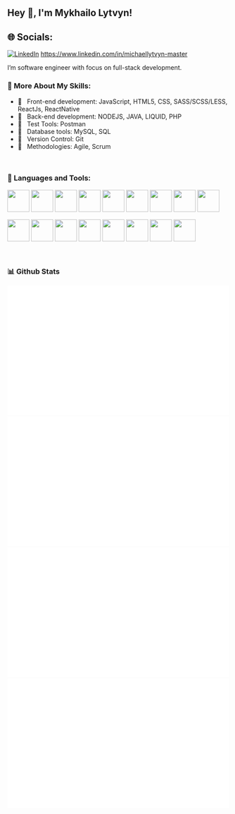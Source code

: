 ## Hey 👋, I'm Mykhailo Lytvyn!
## 🌐 Socials:
[![LinkedIn](https://img.shields.io/badge/LinkedIn-%230077B5.svg?logo=linkedin&logoColor=white)](https://linkedin.com/in/https://www.linkedin.com/in/michaellytvyn-master) 
https://www.linkedin.com/in/michaellytvyn-master

I’m software engineer with focus on full-stack development.

### 💪 More About My Skills:

- 🤚 &nbsp; Front-end development: JavaScript, HTML5, CSS, SASS/SCSS/LESS, ReactJs, ReactNative
- 👋 &nbsp; Back-end development: NODEJS, JAVA, LIQUID, PHP 
- 🖖 &nbsp; Test Tools: Postman 
- 🤙 &nbsp; Database tools: MySQL, SQL
- 🤞 &nbsp; Version Control: Git
- 🤙 &nbsp; Methodologies: Agile, Scrum
<br> 

### 🔨 Languages and Tools:
 
<img src="https://cdn.worldvectorlogo.com/logos/logo-javascript.svg" width="50" height="50"/> <img src="https://cdn.worldvectorlogo.com/logos/html-1.svg" width="50" height="50"/> <img src="https://cdn.worldvectorlogo.com/logos/css-3.svg" width="50" height="50"/> <img src="https://cdn.worldvectorlogo.com/logos/sass-1.svg" width="50" height="50"/> <img src="https://cdn.worldvectorlogo.com/logos/tailwindcss.svg" width="50" height="50"/> <img src="https://cdn.worldvectorlogo.com/logos/java-4.svg" width="50" height="50"/> <img src="https://cdn.worldvectorlogo.com/logos/mysql-3.svg" width="50" height="50"/> <img src="https://cdn.worldvectorlogo.com/logos/react-2.svg" width="50" height="50"/> <img src="https://cdn.worldvectorlogo.com/logos/gulp-1.svg" width="50" height="50"/>


<img src="https://cdn.worldvectorlogo.com/logos/git-icon.svg" width="50" height="50"/> <img src="https://cdn.worldvectorlogo.com/logos/shopify.svg" width="50" height="50"/> <img src="https://cdn.worldvectorlogo.com/logos/adobe-photoshop-2.svg" width="50" height="50"/> <img src="https://cdn.worldvectorlogo.com/logos/canva-1.svg" width="50" height="50"/> <img src="https://cdn.worldvectorlogo.com/logos/asana-logo.svg" width="50" height="50"/> <img src="https://cdn.worldvectorlogo.com/logos/jira-1.svg" width="50" height="50"/> <img src="https://cdn.worldvectorlogo.com/logos/intellij-idea-1.svg" width="50" height="50"/> <img src="https://cdn.worldvectorlogo.com/logos/visual-studio-code-1.svg" width="50" height="50"/> 

<br>

### 📊 Github Stats

![](https://raw.githubusercontent.com/dordje21/statistics/master/generated/overview.svg#gh-dark-mode-only)
![](https://raw.githubusercontent.com/dordje21/statistics/master/generated/overview.svg#gh-light-mode-only)
![](https://raw.githubusercontent.com/dordje21/statistics/master/generated/languages.svg#gh-dark-mode-only)
![](https://raw.githubusercontent.com/dordje21/statistics/master/generated/languages.svg#gh-light-mode-only)


